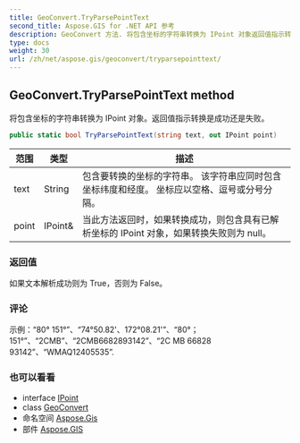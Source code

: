 ```yaml
---
title: GeoConvert.TryParsePointText
second_title: Aspose.GIS for .NET API 参考
description: GeoConvert 方法. 将包含坐标的字符串转换为 IPoint 对象返回值指示转换是成功还是失败
type: docs
weight: 30
url: /zh/net/aspose.gis/geoconvert/tryparsepointtext/
---
```

## GeoConvert.TryParsePointText method

将包含坐标的字符串转换为 IPoint 对象。返回值指示转换是成功还是失败。

```csharp
public static bool TryParsePointText(string text, out IPoint point)
```

| 范围 | 类型 | 描述 |
| --- | --- | --- |
| text | String | 包含要转换的坐标的字符串。 该字符串应同时包含坐标纬度和经度。 坐标应以空格、逗号或分号分隔。 |
| point | IPoint& | 当此方法返回时，如果转换成功，则包含具有已解析坐标的 IPoint 对象，如果转换失败则为 null。 |

### 返回值

如果文本解析成功则为 True，否则为 False。

### 评论

示例：“80° 151°”、“74°50.82'、172°08.21'”、“80°；151°”、“2CMB”、“2CMB6682893142”、“2C MB 66828 93142”、“WMAQ12405535”.

### 也可以看看

* interface [IPoint](../../../aspose.gis.geometries/ipoint/)
* class [GeoConvert](../)
* 命名空间 [Aspose.Gis](../../geoconvert/)
* 部件 [Aspose.GIS](../../../)



